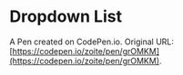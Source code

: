 # Dropdown List

A Pen created on CodePen.io. Original URL: [https://codepen.io/zoite/pen/grOMKM](https://codepen.io/zoite/pen/grOMKM).


